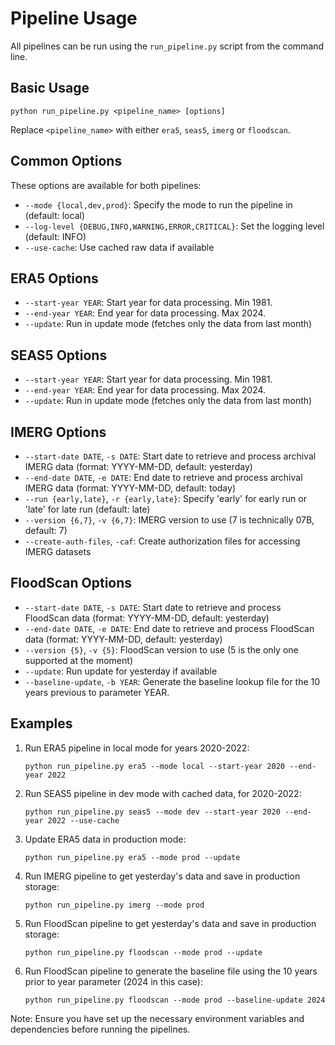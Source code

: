 # Pipeline Usage

All pipelines can be run using the `run_pipeline.py` script from the command line.

## Basic Usage

```
python run_pipeline.py <pipeline_name> [options]
```

Replace `<pipeline_name>` with either `era5`, `seas5`, `imerg` or `floodscan`.

## Common Options

These options are available for both pipelines:

- `--mode {local,dev,prod}`: Specify the mode to run the pipeline in (default: local)
- `--log-level {DEBUG,INFO,WARNING,ERROR,CRITICAL}`: Set the logging level (default: INFO)
- `--use-cache`: Use cached raw data if available

## ERA5 Options

- `--start-year YEAR`: Start year for data processing. Min 1981.
- `--end-year YEAR`: End year for data processing. Max 2024.
- `--update`: Run in update mode (fetches only the data from last month)

## SEAS5 Options

- `--start-year YEAR`: Start year for data processing. Min 1981.
- `--end-year YEAR`: End year for data processing. Max 2024.
- `--update`: Run in update mode (fetches only the data from last month)

## IMERG Options

- `--start-date DATE`, `-s DATE`: Start date to retrieve and process archival IMERG data (format: YYYY-MM-DD, default: yesterday)
- `--end-date DATE`, `-e DATE`: End date to retrieve and process archival IMERG data (format: YYYY-MM-DD, default: today)
- `--run {early,late}`, `-r {early,late}`: Specify 'early' for early run or 'late' for late run (default: late)
- `--version {6,7}`, `-v {6,7}`: IMERG version to use (7 is technically 07B, default: 7)
- `--create-auth-files`, `-caf`: Create authorization files for accessing IMERG datasets

## FloodScan Options

- `--start-date DATE`, `-s DATE`: Start date to retrieve and process FloodScan data (format: YYYY-MM-DD, default: yesterday)
- `--end-date DATE`, `-e DATE`: End date to retrieve and process FloodScan data (format: YYYY-MM-DD, default: yesterday)
- `--version {5}`, `-v {5}`: FloodScan version to use (5 is the only one supported at the moment)
- `--update`: Run update for yesterday if available
- `--baseline-update`, `-b YEAR`: Generate the baseline lookup file for the 10 years previous to parameter YEAR.


## Examples

1. Run ERA5 pipeline in local mode for years 2020-2022:
   ```
   python run_pipeline.py era5 --mode local --start-year 2020 --end-year 2022
   ```

2. Run SEAS5 pipeline in dev mode with cached data, for 2020-2022:
   ```
   python run_pipeline.py seas5 --mode dev --start-year 2020 --end-year 2022 --use-cache
   ```

3. Update ERA5 data in production mode:
   ```
   python run_pipeline.py era5 --mode prod --update
   ```

4. Run IMERG pipeline to get yesterday's data and save in production storage:
   ```
   python run_pipeline.py imerg --mode prod
   ```

5. Run FloodScan pipeline to get yesterday's data and save in production storage:
   ```
   python run_pipeline.py floodscan --mode prod --update
   ```

6. Run FloodScan pipeline to generate the baseline file using the 10 years prior to year parameter (2024 in this case):
   ```
   python run_pipeline.py floodscan --mode prod --baseline-update 2024
   ```
Note: Ensure you have set up the necessary environment variables and dependencies before running the pipelines.
